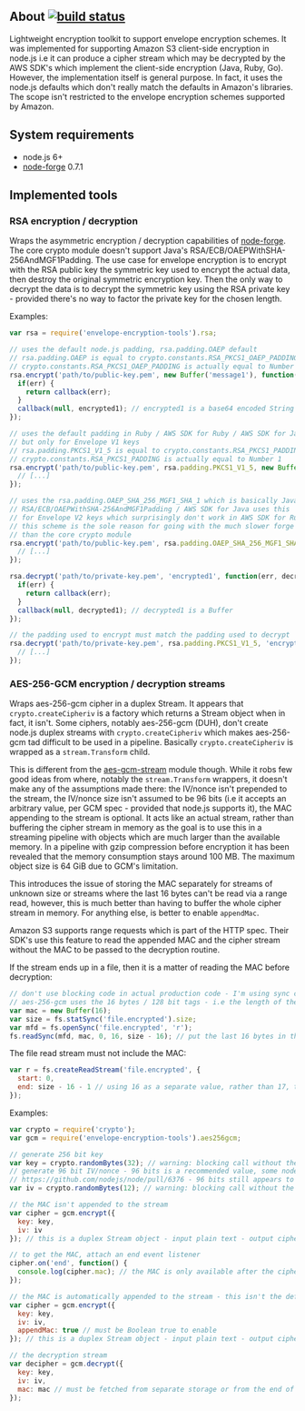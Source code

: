 ## About [![build status](https://secure.travis-ci.org/SaltwaterC/envelope-encryption-tools.png?branch=master)](https://travis-ci.org/SaltwaterC/envelope-encryption-tools)

Lightweight encryption toolkit to support envelope encryption schemes. It was implemented for supporting Amazon S3 client-side encryption in node.js i.e it can produce a cipher stream which may be decrypted by the AWS SDK's which implement the client-side encryption (Java, Ruby, Go). However, the implementation itself is general purpose. In fact, it uses the node.js defaults which don't really match the defaults in Amazon's libraries. The scope isn't restricted to the envelope encryption schemes supported by Amazon.

## System requirements

 * node.js 6+
 * [node-forge](https://github.com/digitalbazaar/forge) 0.7.1

## Implemented tools

### RSA encryption / decryption

Wraps the asymmetric encryption / decryption capabilities of [node-forge](https://github.com/digitalbazaar/forge). The core crypto module doesn't support Java's RSA/ECB/OAEPWithSHA-256AndMGF1Padding. The use case for envelope encryption is to encrypt with the RSA public key the symmetric key used to encrypt the actual data, then destroy the original symmetric encryption key. Then the only way to decrypt the data is to decrypt the symmetric key using the RSA private key - provided there's no way to factor the private key for the chosen length.

Examples:

```javascript
var rsa = require('envelope-encryption-tools').rsa;

// uses the default node.js padding, rsa.padding.OAEP default
// rsa.padding.OAEP is equal to crypto.constants.RSA_PKCS1_OAEP_PADDING
// crypto.constants.RSA_PKCS1_OAEP_PADDING is actually equal to Number 4
rsa.encrypt('path/to/public-key.pem', new Buffer('message1'), function(err, encrypted1) {
  if(err) {
    return callback(err);
  }
  callback(null, encrypted1); // encrypted1 is a base64 encoded String
});

// uses the default padding in Ruby / AWS SDK for Ruby / AWS SDK for Java
// but only for Envelope V1 keys
// rsa.padding.PKCS1_V1_5 is equal to crypto.constants.RSA_PKCS1_PADDING
// crypto.constants.RSA_PKCS1_PADDING is actually equal to Number 1
rsa.encrypt('path/to/public-key.pem', rsa.padding.PKCS1_V1_5, new Buffer('message2'), function(err, encrypted) {
  // [...]
});

// uses the rsa.padding.OAEP_SHA_256_MGF1_SHA_1 which is basically Java's
// RSA/ECB/OAEPWithSHA-256AndMGF1Padding / AWS SDK for Java uses this
// for Envelope V2 keys which surprisingly don't work in AWS SDK for Ruby
// this scheme is the sole reason for going with the much slower forge rather
// than the core crypto module
rsa.encrypt('path/to/public-key.pem', rsa.padding.OAEP_SHA_256_MGF1_SHA_1, new Buffer('message3'), function(err, encrypted) {
  // [...]
});

rsa.decrypt('path/to/private-key.pem', 'encrypted1', function(err, decrypted1) {
  if(err) {
    return callback(err);
  }
  callback(null, decrypted1); // decrypted1 is a Buffer
});

// the padding used to encrypt must match the padding used to decrypt
rsa.decrypt('path/to/private-key.pem', rsa.padding.PKCS1_V1_5, 'encrypted2', function(err, decrypted2) {
  // [...]
});
```

### AES-256-GCM encryption / decryption streams

Wraps aes-256-gcm cipher in a duplex Stream. It appears that `crypto.createCipheriv` is a factory which returns a Stream object when in fact, it isn't. Some ciphers, notably aes-256-gcm (DUH), don't create node.js duplex streams with `crypto.createCipheriv` which makes aes-256-gcm tad difficult to be used in a pipeline. Basically `crypto.createCipheriv` is wrapped as a `stream.Transform` child.

This is different from the [aes-gcm-stream](https://github.com/MattSurabian/aes-gcm-stream) module though. While it robs few good ideas from where, notably the `stream.Transform` wrappers, it doesn't make any of the assumptions made there: the IV/nonce isn't prepended to the stream, the IV/nonce size isn't assumed to be 96 bits (i.e it accepts an arbitrary value, per GCM spec - provided that node.js supports it), the MAC appending to the stream is optional. It acts like an actual stream, rather than buffering the cipher stream in memory as the goal is to use this in a streaming pipeline with objects which are much larger than the available memory. In a pipeline with gzip compression before encryption it has been revealed that the memory consumption stays around 100 MB. The maximum object size is 64 GiB due to GCM's limitation.

This introduces the issue of storing the MAC separately for streams of unknown size or streams where the last 16 bytes can't be read via a range read, however, this is much better than having to buffer the whole cipher stream in memory. For anything else, is better to enable `appendMac`.

Amazon S3 supports range requests which is part of the HTTP spec. Their SDK's use this feature to read the appended MAC and the cipher stream without the MAC to be passed to the decryption routine.

If the stream ends up in a file, then it is a matter of reading the MAC before decryption:

```javascript
// don't use blocking code in actual production code - I'm using sync calls for brevity
// aes-256-gcm uses the 16 bytes / 128 bit tags - i.e the length of the MAC
var mac = new Buffer(16);
var size = fs.statSync('file.encrypted').size;
var mfd = fs.openSync('file.encrypted', 'r');
fs.readSync(mfd, mac, 0, 16, size - 16); // put the last 16 bytes in the mac Buffer
```

The file read stream must not include the MAC:

```javascript
var r = fs.createReadStream('file.encrypted', {
  start: 0,
  end: size - 16 - 1 // using 16 as a separate value, rather than 17, to point out the MAC size
});
```

Examples:

```javascript
var crypto = require('crypto');
var gcm = require('envelope-encryption-tools').aes256gcm;

// generate 256 bit key
var key = crypto.randomBytes(32); // warning: blocking call without the second callback arg
// generate 96 bit IV/nonce - 96 bits is a recommended value, some node.js versions used to enforce this
// https://github.com/nodejs/node/pull/6376 - 96 bits still appears to be a minimum value in node.js
var iv = crypto.randomBytes(12); // warning: blocking call without the second callback arg

// the MAC isn't appended to the stream
var cipher = gcm.encrypt({
  key: key,
  iv: iv
}); // this is a duplex Stream object - input plain text - output cipher stream

// to get the MAC, attach an end event listener
cipher.on('end', function() {
  console.log(cipher.mac); // the MAC is only available after the cipher stream is finished
});

// the MAC is automatically appended to the stream - this isn't the default as the decryption isn't a trivial exercise
var cipher = gcm.encrypt({
  key: key,
  iv: iv,
  appendMac: true // must be Boolean true to enable
}); // this is a duplex Stream object - input plain text - output cipher stream + MAC

// the decryption stream
var decipher = gcm.decrypt({
  key: key,
  iv: iv,
  mac: mac // must be fetched from separate storage or from the end of the cipher stream if it was appended
});
```
